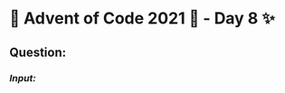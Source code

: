 # :christmas_tree: Advent of Code 2021 :christmas_tree: - Day 8 :sparkles:
## Question: 
>
>
>

### *Input:*

>
>
>